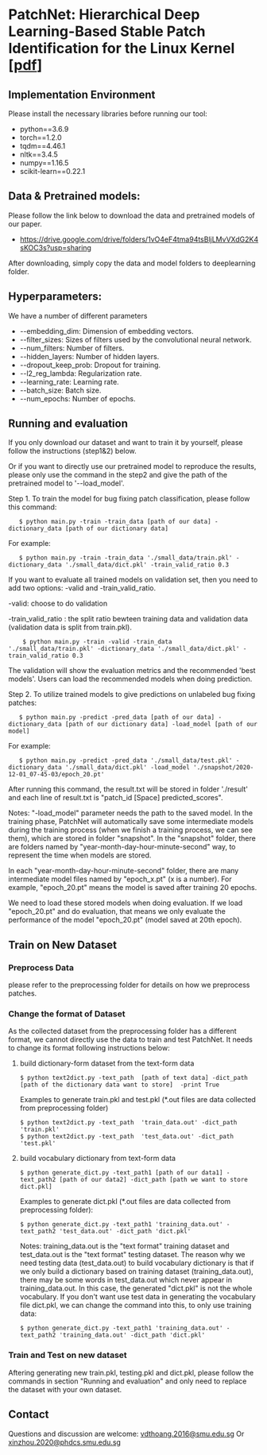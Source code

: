 # PatchNet: Hierarchical Deep Learning-Based Stable Patch Identification for the Linux Kernel [[pdf](https://arxiv.org/pdf/1911.03576.pdf)]

## Implementation Environment

Please install the necessary libraries before running our tool:

- python==3.6.9
- torch==1.2.0
- tqdm==4.46.1
- nltk==3.4.5
- numpy==1.16.5
- scikit-learn==0.22.1

## Data & Pretrained models:

Please follow the link below to download the data and pretrained models of our paper. 

- https://drive.google.com/drive/folders/1vO4eF4tma94tsBljLMvVXdG2K4sKOC3s?usp=sharing

After downloading, simply copy the data and model folders to deeplearning folder. 



## Hyperparameters:
We have a number of different parameters

* --embedding_dim: Dimension of embedding vectors.
* --filter_sizes: Sizes of filters used by the convolutional neural network. 
* --num_filters: Number of filters. 
* --hidden_layers: Number of hidden layers. 
* --dropout_keep_prob: Dropout for training. 
* --l2_reg_lambda: Regularization rate. 
* --learning_rate: Learning rate. 
* --batch_size: Batch size. 
* --num_epochs: Number of epochs. 

## Running and evaluation

If you only download our dataset and want to train it by yourself,  please follow the instructions (step1&2) below. 

Or if you want to directly use our pretrained model to reproduce the results, please only use the command in the step2 and give the path of the pretrained model to '--load_model'.  
      
Step 1. To train the model for bug fixing patch classification, please follow this command: 

       $ python main.py -train -train_data [path of our data] -dictionary_data [path of our dictionary data]
   For example:
       
       $ python main.py -train -train_data './small_data/train.pkl' -dictionary_data './small_data/dict.pkl' -train_valid_ratio 0.3
   If you want to evaluate all trained models on validation set, then you need to add two options: -valid and -train_valid_ratio.
   
   -valid: choose to do validation
   
   -train_valid_ratio : the split ratio bewteen training data and validation data (validation data is split from train.pkl).
        
        $ python main.py -train -valid -train_data './small_data/train.pkl' -dictionary_data './small_data/dict.pkl' -train_valid_ratio 0.3
   The validation will show the evaluation metrics and the recommended 'best models'. Users can load the recommended models when doing prediction.
 
Step 2. To utilize trained models to give predictions on unlabeled bug fixing patches:
      
       $ python main.py -predict -pred_data [path of our data] -dictionary_data [path of our dictionary data] -load_model [path of our model]
   For example:     
  
       $ python main.py -predict -pred_data './small_data/test.pkl' -dictionary_data './small_data/dict.pkl' -load_model './snapshot/2020-12-01_07-45-03/epoch_20.pt'
       
  After running this command, the result.txt will be stored in folder './result' and each line of result.txt is "patch_id [Space] predicted_scores".
  
  Notes:
    "-load_model"  parameter needs the path to the saved model. In the training phase, PatchNet will automatically save some intermediate models during the training process (when we finish a training process, we can see them), which are stored in folder "snapshot". In the "snapshot" folder, there are folders named by "year-month-day-hour-minute-second" way, to represent the time when models are stored.
    
   In each "year-month-day-hour-minute-second" folder, there are many intermediate model files named by "epoch_x.pt" (x is a number). For example, "epoch_20.pt" means the model is saved after training 20 epochs.
     
   We need to load these stored models when doing evaluation. If we load "epoch_20.pt" and do evaluation, that means we only evaluate the performance of the model "epoch_20.pt" (model saved at 20th epoch).
     
## Train on New Dataset
### Preprocess Data
please refer to the preprocessing folder for details on how we preprocess patches.
### Change the format of Dataset
As the collected dataset from the preprocessing folder has a different format, we cannot directly use the data to train and test PatchNet.
It needs to change its format following instructions below:

1.  build dictionary-form dataset from the text-form data     
     
       
        $ python text2dict.py -text_path  [path of text data] -dict_path [path of the dictionary data want to store]  -print True
   
    Examples to generate train.pkl and test.pkl (*.out files are data collected from preprocessing folder)
      
        $ python text2dict.py -text_path  'train_data.out' -dict_path 'train.pkl'  
        $ python text2dict.py -text_path  'test_data.out' -dict_path 'test.pkl' 
        
       
     
     
2. build vocabulary dictionary from text-form data
      
       $ python generate_dict.py -text_path1 [path of our data1] -text_path2 [path of our data2] -dict_path [path we want to store dict.pkl]
    Examples to generate dict.pkl (*.out files are data collected from preprocessing folder):
    
       $ python generate_dict.py -text_path1 'training_data.out' -text_path2 'test_data.out' -dict_path 'dict.pkl'
    Notes:
    training_data.out is the "text format" training dataset and test_data.out is the "text format" testing dataset. The reason why we need testing data (test_data.out) to build vocabulary dictionary is that if we only build a dictionary based on training dataset (training_data.out), there may be some words in test_data.out which never appear in training_data.out. In this case, the generated "dict.pkl" is not the whole vocabulary. 
    If you don't want use test data in generating the vocabulary file dict.pkl, we can change the command into this, to only use training data:
   
       $ python generate_dict.py -text_path1 'training_data.out' -text_path2 'training_data.out' -dict_path 'dict.pkl'
### Train and Test on new dataset
Aftering generating new train.pkl, testing.pkl and dict.pkl, please follow the commands in section "Running and evaluation" and only need to replace the dataset with your own dataset.


## Contact

Questions and discussion are welcome: vdthoang.2016@smu.edu.sg Or xinzhou.2020@phdcs.smu.edu.sg
